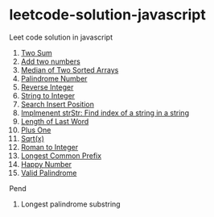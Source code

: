 # leetcode-solution-javascript
Leet code solution in javascript

1. [Two Sum](twosum.js)
2. [Add two numbers](addtwonumbers.js)
3. [Median of Two Sorted Arrays](medianoftwosortedarray.js) 
4. [Palindrome Number](palindromenumber.js)
5. [Reverse Integer](reverseinteger.js)
6. [String to Integer](stringtointeger.js)
7. [Search Insert Position](searchinsertposition.js)
8. [Implmenent strStr: Find index of a string in a string](implementstrStr.js)
9. [Length of Last Word](lengthoflastword.js)
10. [Plus One](plusone.js)
11. [Sqrt(x)](sqrt.js)
12. [Roman to Integer](romantointeger.js)
13. [Longest Common Prefix](longestcommonprefix.js)
14. [Happy Number](happynumber.js)
15. [Valid Palindrome](validpalindrome.js)


Pend
1. Longest palindrome substring
